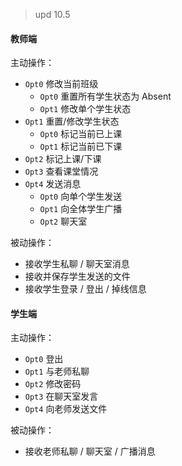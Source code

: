 > upd 10.5

#### 教师端

主动操作：
- `Opt0` 修改当前班级
  - `Opt0` 重置所有学生状态为 Absent
  - `Opt1` 修改单个学生状态
- `Opt1` 重置/修改学生状态
  - `Opt0` 标记当前已上课
  - `Opt1` 标记当前已下课
- `Opt2` 标记上课/下课
- `Opt3` 查看课堂情况
- `Opt4` 发送消息
  - `Opt0` 向单个学生发送
  - `Opt1` 向全体学生广播
  - `Opt2` 聊天室
                   
被动操作：
- 接收学生私聊 / 聊天室消息
- 接收并保存学生发送的文件
- 接收学生登录 / 登出 / 掉线信息

#### 学生端

主动操作：

- `Opt0` 登出
- `Opt1` 与老师私聊
- `Opt2` 修改密码
- `Opt3` 在聊天室发言
- `Opt4` 向老师发送文件

被动操作：
- 接收老师私聊 / 聊天室 / 广播消息
